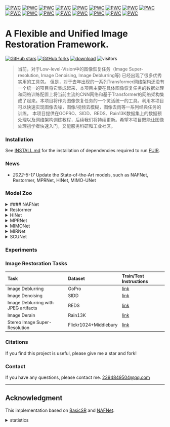 [![PWC](https://img.shields.io/endpoint.svg?url=https://paperswithcode.com/badge/simple-baselines-for-image-restoration/image-deblurring-on-gopro)](https://paperswithcode.com/sota/image-deblurring-on-gopro?p=simple-baselines-for-image-restoration)
[![PWC](https://img.shields.io/endpoint.svg?url=https://paperswithcode.com/badge/simple-baselines-for-image-restoration/image-denoising-on-sidd)](https://paperswithcode.com/sota/image-denoising-on-sidd?p=simple-baselines-for-image-restoration)
[![PWC](https://img.shields.io/endpoint.svg?url=https://paperswithcode.com/badge/maxim-multi-axis-mlp-for-image-processing/deblurring-on-hide-trained-on-gopro)](https://paperswithcode.com/sota/deblurring-on-hide-trained-on-gopro?p=maxim-multi-axis-mlp-for-image-processing)
[![PWC](https://img.shields.io/endpoint.svg?url=https://paperswithcode.com/badge/vrt-a-video-restoration-transformer/deblurring-on-reds)](https://paperswithcode.com/sota/deblurring-on-reds?p=vrt-a-video-restoration-transformer)
[![PWC](https://img.shields.io/endpoint.svg?url=https://paperswithcode.com/badge/restormer-efficient-transformer-for-high/single-image-deraining-on-rain100h)](https://paperswithcode.com/sota/single-image-deraining-on-rain100h?p=restormer-efficient-transformer-for-high)
[![PWC](https://img.shields.io/endpoint.svg?url=https://paperswithcode.com/badge/restormer-efficient-transformer-for-high/single-image-deraining-on-rain100l)](https://paperswithcode.com/sota/single-image-deraining-on-rain100l?p=restormer-efficient-transformer-for-high)
[![PWC](https://img.shields.io/endpoint.svg?url=https://paperswithcode.com/badge/restormer-efficient-transformer-for-high/single-image-deraining-on-test100)](https://paperswithcode.com/sota/single-image-deraining-on-test100?p=restormer-efficient-transformer-for-high)
[![PWC](https://img.shields.io/endpoint.svg?url=https://paperswithcode.com/badge/restormer-efficient-transformer-for-high/single-image-deraining-on-test1200)](https://paperswithcode.com/sota/single-image-deraining-on-test1200?p=restormer-efficient-transformer-for-high)
[![PWC](https://img.shields.io/endpoint.svg?url=https://paperswithcode.com/badge/restormer-efficient-transformer-for-high/single-image-deraining-on-test2800)](https://paperswithcode.com/sota/single-image-deraining-on-test2800?p=restormer-efficient-transformer-for-high)
[![PWC](https://img.shields.io/endpoint.svg?url=https://paperswithcode.com/badge/nafssr-stereo-image-super-resolution-using/stereo-image-super-resolution-on-flickr1024-1)](https://paperswithcode.com/sota/stereo-image-super-resolution-on-flickr1024-1?p=nafssr-stereo-image-super-resolution-using)
[![PWC](https://img.shields.io/endpoint.svg?url=https://paperswithcode.com/badge/nafssr-stereo-image-super-resolution-using/stereo-image-super-resolution-on-flickr1024-2)](https://paperswithcode.com/sota/stereo-image-super-resolution-on-flickr1024-2?p=nafssr-stereo-image-super-resolution-using)
[![PWC](https://img.shields.io/endpoint.svg?url=https://paperswithcode.com/badge/nafssr-stereo-image-super-resolution-using/stereo-image-super-resolution-on-kitti2012-2x-1)](https://paperswithcode.com/sota/stereo-image-super-resolution-on-kitti2012-2x-1?p=nafssr-stereo-image-super-resolution-using)
[![PWC](https://img.shields.io/endpoint.svg?url=https://paperswithcode.com/badge/nafssr-stereo-image-super-resolution-using/stereo-image-super-resolution-on-kitti2012-4x)](https://paperswithcode.com/sota/stereo-image-super-resolution-on-kitti2012-4x?p=nafssr-stereo-image-super-resolution-using)
[![PWC](https://img.shields.io/endpoint.svg?url=https://paperswithcode.com/badge/nafssr-stereo-image-super-resolution-using/stereo-image-super-resolution-on-kitti2015-2x)](https://paperswithcode.com/sota/stereo-image-super-resolution-on-kitti2015-2x?p=nafssr-stereo-image-super-resolution-using)
[![PWC](https://img.shields.io/endpoint.svg?url=https://paperswithcode.com/badge/nafssr-stereo-image-super-resolution-using/stereo-image-super-resolution-on-kitti2015-4x)](https://paperswithcode.com/sota/stereo-image-super-resolution-on-kitti2015-4x?p=nafssr-stereo-image-super-resolution-using)
[![PWC](https://img.shields.io/endpoint.svg?url=https://paperswithcode.com/badge/nafssr-stereo-image-super-resolution-using/stereo-image-super-resolution-on-middlebury-1)](https://paperswithcode.com/sota/stereo-image-super-resolution-on-middlebury-1?p=nafssr-stereo-image-super-resolution-using)
[![PWC](https://img.shields.io/endpoint.svg?url=https://paperswithcode.com/badge/nafssr-stereo-image-super-resolution-using/stereo-image-super-resolution-on-middlebury)](https://paperswithcode.com/sota/stereo-image-super-resolution-on-middlebury?p=nafssr-stereo-image-super-resolution-using)

# A Flexible and Unified Image Restoration Framework. 

[![GitHub stars](https://img.shields.io/github/stars/murufeng/FUIR.svg?style=social&label=Stars)](https://github.com/murufeng/FUIR)
[![GitHub forks](https://img.shields.io/github/forks/murufeng/FUIR.svg?style=social&label=Forks)](https://github.com/murufeng/FUIR)
[![download](https://img.shields.io/github/downloads/murufeng/FUIR/total.svg)](https://github.com/murufeng/FUIR/releases) 
![visitors](https://visitor-badge.glitch.me/badge?page_id=murufeng/FUIR)

> 当前，对于Low-level-Vision中的图像恢复任务（Image Super-resolution, Image Denoising, Image Deblurring等) 已经出现了很多优秀实用的工具包。 
>但是，对于去年出现的一系列Transformer网络架构还没有一个统一的项目将它集成起来，本项目主要在具体图像恢复任务的数据处理和网络训练配置上将当前主流的CNN网络和基于Transformer的网络架构集成了起来。本项目将作为图像恢复任务的一个灵活统一的工具。利用本项目可以快速实现图像去噪，图像/视频去模糊，图像去雨等一系列经典任务的训练。 
>本项目提供在GOPRO、SIDD、REDS、Rain13K数据集上的数据预处理以及网络架构训练教程，后续我们将持续更新。希望本项目既能让图像处理初学者快速入门，又能服务科研和工业社区。

### Installation

See [INSTALL.md](https://github.com/murufeng/FUIR/blob/main/INSTALL.md) for the installation of dependencies required to run [FUIR](https://github.com/murufeng/FUIR).


### News
 * *2022-5-17* Update the State-of-the-Art models, such as NAFNet, Restormer, MPRNet, HINet, MIMO-UNet

### Model Zoo

<details>
<summary>#### NAFNet</summary> 
网络模块结构如下所示：

![](./figures/NAFNet_block.jpg)

模块设计如下：

![](./figures/nafnet_fig_1.jpg)

两大经典图像恢复实验结果如下：
1. Image Denoising （在SIDD数据集实现SOTA):

![](./figures/nafnet_tab_1.jpg)

2. Image Deblurring （在GoPro数据集实现SOTA):

![](./figures/nafnet_tab_2.jpg)

[模型训练配置](./docs)

[模型训练代码](./options/train)

</details>

<details>
<summary>Restormer</summary> 

网络模块结构如下所示：
![](./figures/restormer_block.jpg)

三大图像恢复实验结果对比图：
![](./figures/restormer_fig_1.jpg)

1. Image Deraining(目前保持SOTA):

![](./figures/restormer_tab_1.jpg)
![](./figures/restormer_vis_1.jpg)

2. Image Deblurring:

![](./figures/restormer_tab_2.jpg)

3. Image Denoising:

![](./figures/restormer_tab_3.jpg)

[模型训练配置](./docs)

[模型训练代码](./options/train)

</details>

<details>
<summary>HINet</summary> 

网络模块结构如下所示：
![](./figures/HINet.jpg)
![](./figures/HINet_block.jpg)

#### 三大图像恢复实验结果：
1. Image Denoising:

![](./figures/hinet_tab_1.jpg)

2. Image Deblurring:

![](./figures/hinet_tab_2.jpg)

3. Image Deraining:

![](./figures/hinet_tab_3.jpg)

[模型训练配置](./docs)

[模型训练代码](./options/train)

</details>

<details>
<summary>MPRNet</summary> 

网络模块结构如下所示：
![](./figures/mprnet.jpg)

#### 三大图像恢复实验结果：

1. Image Deraining:
![](./figures/mprnet_tab_1.jpg)
![](./figures/mprnet_derain.jpg)
2. Image Deblurring:
![](./figures/mprnet_tab_2.jpg)
3. Image Denoising:
![](./figures/mprnet_tab_3.jpg)

[模型训练配置](./docs)

[模型训练代码](./options/train)

</details>


<details>
<summary>MIMONet</summary> 

网络模块结构如下所示：

![](./figures/mimo_unet.jpg)

图像去模糊实验结果与可视化图：

![](./figures/mimo_unet_tab_1.jpg)

![](./figures/mimo_unet_fig_1.jpg)

</details>

<details>
<summary>MIRNet</summary> 

网络模块结构如下所示：
![](./figures/mirnet_network.jpg)

![](./figures/mirnet_att.jpg)

![](./figures/mirnet_skff.jpg)
</details>

<details>
<summary>SCUNet</summary> 

网络模块结构如下所示：

![](./figures/SCUNet.jpg)

部分实验结果如下：
![](./figures/scunet_tab_2.jpg)

![](./figures/SCUNet_vis.jpg)

![](./figures/scunet_vis_2.jpg)

</details>


### Experiments 

### Image Restoration Tasks 

| Task                                 | Dataset | Train/Test Instructions                                                
| :----------------------------------- | :------ | :---------------------- | 
| Image Deblurring                     | GoPro   | [link](./docs/GoPro.md) | 
| Image Denoising                      | SIDD    | [link](./docs/SIDD.md)  | 
| Image Deblurring with JPEG artifacts | REDS    | [link](./docs/REDS.md)  | 
| Image Derain                         | Rain13K    | [link](./docs/Rain.md)  |
| Stereo Image Super-Resolution | Flickr1024+Middlebury    | [link](./docs/StereoSR.md) 

### Citations
If you find this project is useful, please give me a star and fork!

### Contact

If you have any questions, please contact me. 2394849504@qq.com

---

## Acknowledgment

This implementation based on [BasicSR](https://github.com/xinntao/BasicSR) and [NAFNet](https://github.com/megvii-model/NAFNet).


<details>
<summary>statistics</summary> 

![visitors](https://visitor-badge.glitch.me/badge?page_id=murufeng/FUIR)

</details>
